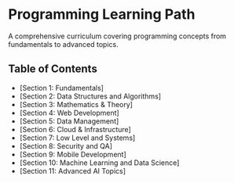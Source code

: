 # Programming Learning Path

A comprehensive curriculum covering programming concepts from fundamentals to advanced topics.

## Table of Contents
- [Section 1: Fundamentals]
- [Section 2: Data Structures and Algorithms]
- [Section 3: Mathematics & Theory]
- [Section 4: Web Development]
- [Section 5: Data Management]
- [Section 6: Cloud & Infrastructure]
- [Section 7: Low Level and Systems]
- [Section 8: Security and QA]
- [Section 9: Mobile Development]
- [Section 10: Machine Learning and Data Science]
- [Section 11: Advanced AI Topics]